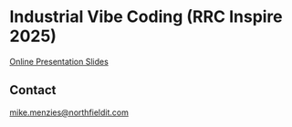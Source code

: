 # Industrial Vibe Coding (RRC Inspire 2025)
[Online Presentation Slides](https://glopal.github.io/industrial-vibe-coding)

## Contact
mike.menzies@northfieldit.com
